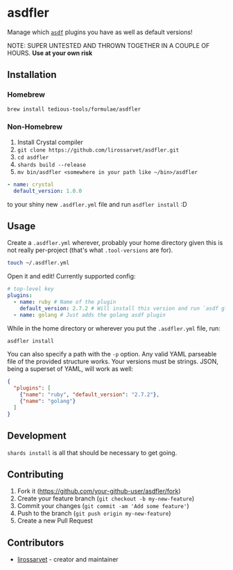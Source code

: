 # asdfler

Manage which [`asdf`](https://asdf-vm.com/#/core-manage-asdf) plugins you have as well as default versions!

NOTE: SUPER UNTESTED AND THROWN TOGETHER IN A COUPLE OF HOURS. **Use at your own risk**

## Installation

### Homebrew

```bash
brew install tedious-tools/formulae/asdfler
```

### Non-Homebrew

1. Install Crystal compiler
2. `git clone https://github.com/lirossarvet/asdfler.git`
3. `cd asdfler`
4. `shards build --release`
5. `mv bin/asdfler <somewhere in your path like ~/bin>/asdfler`

```yaml
- name: crystal
  default_version: 1.0.0
```
to your shiny new `.asdfler.yml` file and run `asdfler install` :D

## Usage

Create a `.asdfler.yml` wherever, probably your home directory given this is not really per-project (that's what `.tool-versions` are for).

```bash
touch ~/.asdfler.yml
```

Open it and edit! Currently supported config:

```yaml
# top-level key
plugins:
  - name: ruby # Name of the plugin
    default_version: 2.7.2 # Will install this version and run `asdf global ruby 2.7.2`
  - name: golang # Just adds the golang asdf plugin
```

While in the home directory or wherever you put the `.asdfler.yml` file, run:

```bash
asdfler install
```

You can also specify a path with the `-p` option. Any valid YAML parseable file of the
provided structure works. Your versions must be strings. JSON, being a superset of YAML,
will work as well:

```json
{
  "plugins": [
    {"name": "ruby", "default_version": "2.7.2"},
    {"name": "golang"}
  ]
}
```

## Development

`shards install` is all that should be necessary to get going.

## Contributing

1. Fork it (<https://github.com/your-github-user/asdfler/fork>)
2. Create your feature branch (`git checkout -b my-new-feature`)
3. Commit your changes (`git commit -am 'Add some feature'`)
4. Push to the branch (`git push origin my-new-feature`)
5. Create a new Pull Request

## Contributors

- [lirossarvet](https://github.com/lirossarvet) - creator and maintainer
